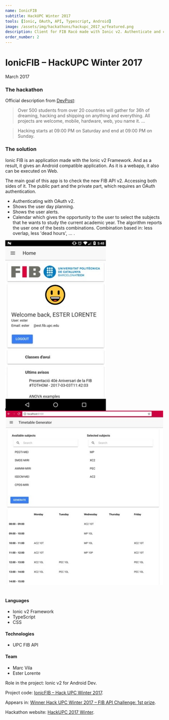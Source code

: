 ```yaml
---
name: IonicFIB
subtitle: HackUPC Winter 2017
tools: [Ionic, OAuth, API, Typescript, Android]
image: /assets/img/hackathons/hackupc_2017_w/featured.png
description: Client for FIB Racó made with Ionic v2. Authenticate and check user planning and alerts.
order_number: 2
---
```


# IonicFIB – HackUPC Winter 2017

March 2017

### The hackathon

Official description from [DevPost](https://hackupc2017w.devpost.com/):

> Over 500 students from over 20 countries will gather for 36h of dreaming, hacking and shipping on
> anything and everything. All projects are welcome, mobile, hardware, web, you name it. ...

> Hacking starts at 09:00 PM on Saturday and end at 09:00 PM on Sunday.

### The solution

Ionic FIB is an application made with the Ionic v2 Framework. And as a result, it gives an Android
compatible application. As it is a webapp, it also can be executed on Web.

The main goal of this app is to check the new FIB API v2. Accessing both sides of it. The public
part and the private part, which requires an OAuth authentication.

- Authenticating with OAuth v2.
- Shows the user day planning.
- Shows the user alerts.
- Calendar which gives the opportunity to the user to select the subjects that he wants to study
  the current academic year. The algorithm reports the user one of the bests combinations. Combination
  based in: less overlap, less 'dead hours', ... .

<div style="text-align: center;">
<img style="margin: 0 !important; float: left" src="/assets/img/hackathons/hackupc_2017_w/screen1.jpg" width="320"/>
<img style="margin: 0 !important; display: inline" src="/assets/img/hackathons/hackupc_2017_w/screen2.jpg" width="500"/>
</div>
<br>

#### Languages

- Ionic v2 Framework
- TypeScript
- CSS

#### Technologies

- UPC FIB API

#### Team

- Marc Vila
- Ester Lorente

Role in the project: Ionic v2 for Android Dev.

Project code: [IonicFIB – Hack UPC Winter 2017](https://github.com/LaQuay/IonicFIB).

Appears in: [Winner Hack UPC Winter 2017 – FIB API Challenge: 1st prize](https://devpost.com/software/ionicfib-kv0xbj).

Hackathon website: [HackUPC 2017 Winter](https://w2017.hackupc.com/).
